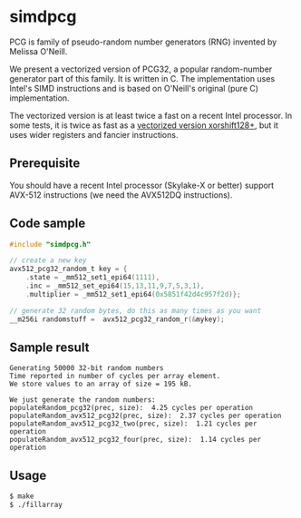 # simdpcg

PCG is family of pseudo-random number generators (RNG) invented by
 Melissa O'Neill.



We present   a vectorized version of PCG32, a popular random-number generator
part of this family. It is written in C. The implementation uses Intel's SIMD
instructions and is based on O'Neill's original (pure C) implementation.

The vectorized version is at least twice a fast on a recent Intel processor.
In some tests, it is twice as fast as a [vectorized version xorshift128+](https://github.com/lemire/SIMDxorshift), but it uses wider registers and fancier instructions.


## Prerequisite

You should have a recent Intel processor (Skylake-X or better) support AVX-512 instructions
(we need the AVX512DQ instructions). 

## Code sample

```C
#include "simdpcg.h"

// create a new key
avx512_pcg32_random_t key = {
    .state = _mm512_set1_epi64(1111), 
    .inc = _mm512_set_epi64(15,13,11,9,7,5,3,1),
    .multiplier = _mm512_set1_epi64(0x5851f42d4c957f2d)};

// generate 32 random bytes, do this as many times as you want
__m256i randomstuff =  avx512_pcg32_random_r(&mykey);
```

## Sample result

```
Generating 50000 32-bit random numbers
Time reported in number of cycles per array element.
We store values to an array of size = 195 kB.

We just generate the random numbers:
populateRandom_pcg32(prec, size):  4.25 cycles per operation
populateRandom_avx512_pcg32(prec, size):  2.37 cycles per operation
populateRandom_avx512_pcg32_two(prec, size):  1.21 cycles per operation
populateRandom_avx512_pcg32_four(prec, size):  1.14 cycles per operation
```

## Usage 

```bash
$ make
$ ./fillarray
```


